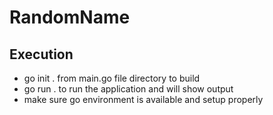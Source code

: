 # RandomName

## Execution

- go init . from main.go file directory to build
- go run . to run the application and will show output
- make sure go environment is available and setup properly

